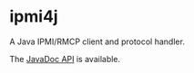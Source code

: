 ipmi4j
======

A Java IPMI/RMCP client and protocol handler.

The [JavaDoc API](http://shevek.github.io/ipmi4j/docs/javadoc/)
is available.


